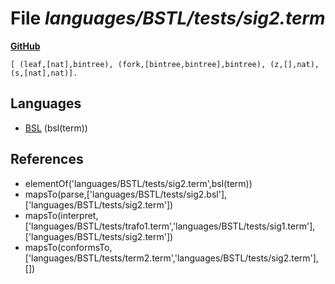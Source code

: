 # File _languages/BSTL/tests/sig2.term_
**[GitHub](https://github.com/softlang/yas/blob/master/languages/BSTL/tests/sig2.term)**
```
[ (leaf,[nat],bintree), (fork,[bintree,bintree],bintree), (z,[],nat), (s,[nat],nat)].
```

## Languages
* [BSL](../languages/BSL.md) (bsl(term))

## References
* elementOf('languages/BSTL/tests/sig2.term',bsl(term))
* mapsTo(parse,['languages/BSTL/tests/sig2.bsl'],['languages/BSTL/tests/sig2.term'])
* mapsTo(interpret,['languages/BSTL/tests/trafo1.term','languages/BSTL/tests/sig1.term'],['languages/BSTL/tests/sig2.term'])
* mapsTo(conformsTo,['languages/BSTL/tests/term2.term','languages/BSTL/tests/sig2.term'],[])
